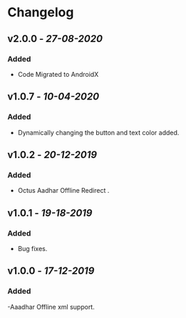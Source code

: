 # Changelog


## **v2.0.0** - *27-08-2020*

### Added
- Code Migrated to AndroidX

## **v1.0.7** - *10-04-2020*
### Added
- Dynamically changing the button and text color added.

## **v1.0.2** - *20-12-2019*
### Added
- Octus Aadhar Offline Redirect .

## **v1.0.1** - *19-18-2019*
### Added
- Bug fixes.

## **v1.0.0** - *17-12-2019*
### Added
-Aaadhar Offline xml support.
